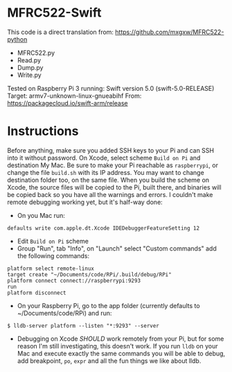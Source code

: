 # MFRC522-Swift

This code is a direct translation from:
https://github.com/mxgxw/MFRC522-python

- MFRC522.py
- Read.py
- Dump.py
- Write.py

Tested on Raspberry Pi 3 running:
Swift version 5.0 (swift-5.0-RELEASE)
Target: armv7-unknown-linux-gnueabihf
From: https://packagecloud.io/swift-arm/release

# Instructions
Before anything, make sure you added SSH keys to your Pi and can SSH into it without password.
On Xcode, select scheme `Build on Pi` and destination My Mac.
Be sure to make your Pi reachable as `raspberrypi`, or change the file `build.sh` with its IP address.
You may want to change destination folder too, on the same file.
When you build the scheme on Xcode, the source files will be copied to the Pi, built there, and binaries will be copied back so you have all the warnings and errors.
I couldn't make remote debugging working yet, but it's half-way done:
- On you Mac run:
```
defaults write com.apple.dt.Xcode IDEDebuggerFeatureSetting 12
```
- Edit `Build on Pi` scheme
- Group "Run", tab "Info", on "Launch" select "Custom commands" add the following commands:
```
platform select remote-linux
target create "~/Documents/code/RPi/.build/debug/RPi"
platform connect connect://raspberrypi:9293
run
platform disconnect
```
- On your Raspberry Pi, go to the app folder (currently defaults to ~/Documents/code/RPi) and run:
```
$ lldb-server platform --listen "*:9293" --server
```
- Debugging on Xcode *SHOULD* work remotely from your Pi, but for some reason I'm still investigating, this doesn't work. If you run `lldb` on your Mac and execute exactly the same commands you will be able to debug, add breakpoint, `po`, `expr` and all the fun things we like about lldb.
